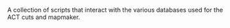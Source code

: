 A collection of scripts that interact with the various databases used for the ACT cuts and mapmaker.